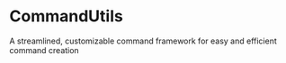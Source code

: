 # CommandUtils
A streamlined, customizable command framework for easy and efficient command creation
